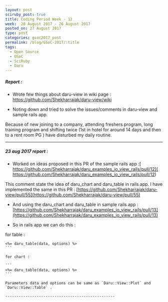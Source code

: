 ```yaml
---
layout: post
sciruby_post: true
title: Coding Period Week - 12
week:  20 August 2017 - 26 August 2017
posted_on: 27 August 2017
type: post
categories: gsoc2017_post
permalink: /blog/GSoC-2017/:title
tags:
  - Open Source
  - GSoC
  - SciRuby
  - Daru
---
```



##### Report :

- Wrote few things about daru-view in wiki page : https://github.com/Shekharrajak/daru-view/wiki

- Noting down and tried to solve the issues/comments in daru-view and sample rails app.

Because of new joining to a company, attending freshers program, long training program  and shifting twice (1st in hotel for around 14 days and then to a rent room PG ) have disturbed my daily routine.


-------------------------------------------------

##### 23 aug 2017 report :

- Worked on ideas proposed in this PR of the sample rails app :[ https://github.com/Shekharrajak/daru_examples_io_view_rails/pull/12]( https://github.com/Shekharrajak/daru_examples_io_view_rails/pull/12)

This comment state the idea of daru_chart and daru_table in rails app. I have implemented the same in this PR : [https://github.com/Shekharrajak/daru-view/pull/55](https://github.com/Shekharrajak/daru-view/pull/55)

- And using the daru_chart and daru_table in sample rails app : [https://github.com/Shekharrajak/daru_examples_io_view_rails/pull/13](https://github.com/Shekharrajak/daru_examples_io_view_rails/pull/13)

- So in rails app we can do this :

for table :

````
<%= daru_table(data, options) %>
```

for chart :

```
<%= daru_table(data, options) %>
```

Parameters data and options can be same as `Daru::View::Plot` and `Daru::View::Table` .

-------------------------------------------------
